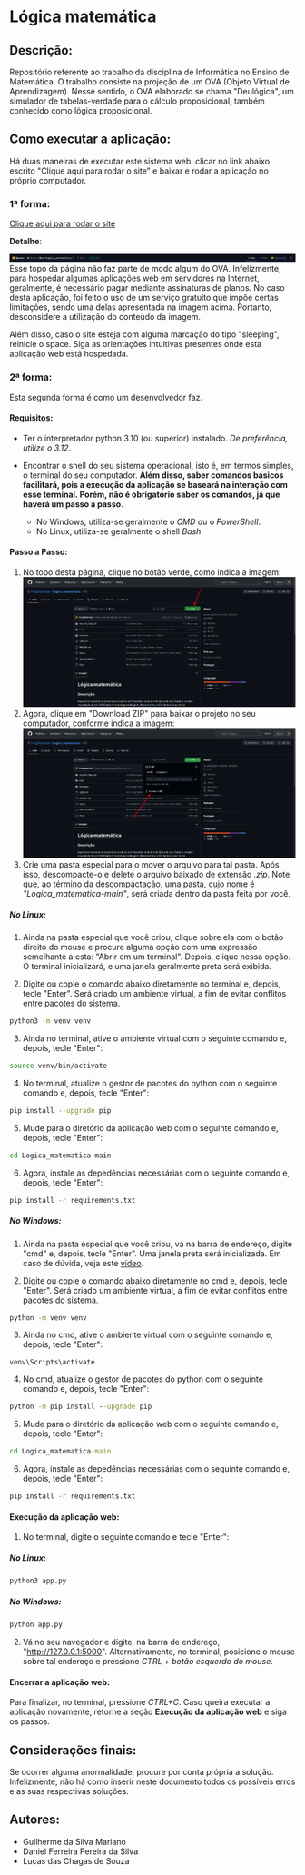 # Lógica matemática

## Descrição:

Repositório referente ao trabalho da disciplina de Informática no Ensino de Matemática. O trabalho consiste na projeção de um OVA (Objeto Virtual de Aprendizagem).
Nesse sentido, o OVA elaborado se chama "Deulógica", um simulador de tabelas-verdade para o cálculo proposicional, também conhecido como lógica proposicional.

## Como executar a aplicação:

Há duas maneiras de executar este sistema web: clicar no link abaixo escrito "Clique aqui para rodar o site" e baixar e rodar a aplicação no próprio computador.

### 1ª forma:

[Clique aqui para rodar o site](https://huggingface.co/spaces/Shzous/Run-Logica_matematica)

**Detalhe**: 

![Topo da página](Imagens_Repo_Git/pg_top.png)
Esse topo da página não faz parte de modo algum do OVA. Infelizmente, para hospedar algumas aplicações web em servidores na Internet, geralmente, é necessário pagar mediante assinaturas de planos. No caso desta aplicação, foi feito o uso de um serviço gratuito que impõe certas limitações, sendo uma delas apresentada na imagem acima. Portanto, desconsidere a utilização
do conteúdo da imagem.

Além disso, caso o site esteja com alguma marcação do tipo "sleeping", reinicie o space. Siga as orientações intuitivas presentes onde esta aplicação web está hospedada.

### 2ª forma:

Esta segunda forma é como um desenvolvedor faz. 

#### Requisitos:

- Ter o interpretador python 3.10 (ou superior) instalado. *De preferência,
utilize o 3.12*.
- Encontrar o shell do seu sistema operacional, isto é, em termos simples, o terminal do seu computador. **Além disso, saber comandos básicos facilitará, pois a execução da aplicação se baseará na interação com esse terminal. Porém, não é obrigatório saber os comandos, já que haverá um passo a passo**.

    - No Windows, utiliza-se geralmente o *CMD* ou o *PowerShell*.
    - No Linux, utiliza-se geralmente o shell *Bash*.

#### Passo a Passo:

1. No topo desta página, clique no botão verde, como indica a imagem:
![Topo da página do github](Imagens_Repo_Git/topo_github.png)
2. Agora, clique em "Download ZIP" para baixar o projeto no seu computador, conforme indica a imagem:
![Topo da página do github](Imagens_Repo_Git/download.png)
3. Crie uma pasta especial para o mover o arquivo para tal pasta. Após isso, descompacte-o e delete o arquivo baixado de extensão *.zip*. Note que, ao término da descompactação, uma pasta, cujo nome é *"Logica_matematica-main"*,
será criada dentro da pasta feita por você.

##### No Linux:

1. Ainda na pasta especial que você criou, clique sobre ela com o botão direito do mouse
e procure alguma opção com uma expressão semelhante a esta: "Abrir em um terminal". Depois, clique nessa opção. O terminal inicializará, e uma janela  geralmente preta será exibida.

2. Digite ou copie o comando abaixo diretamente no terminal e, depois, tecle "Enter". Será criado um ambiente virtual, a fim de evitar conflitos entre pacotes do sistema.
```bash
python3 -m venv venv
```
3. Ainda no terminal, ative o ambiente virtual com o seguinte comando e, depois, tecle "Enter":
```bash
source venv/bin/activate
```
4. No terminal, atualize o gestor de pacotes do python com o seguinte comando e, depois, tecle "Enter":
```bash
pip install --upgrade pip
```
5. Mude para o diretório da aplicação web com o seguinte comando e, depois, tecle "Enter":
```bash
cd Logica_matematica-main
```
6. Agora, instale as depedências necessárias com o seguinte comando e, depois, tecle "Enter":
 ```bash
pip install -r requirements.txt
```

##### No Windows:

1. Ainda na pasta especial que você criou, vá na barra de endereço, digite "cmd" e, depois, tecle "Enter". Uma janela preta será inicializada. Em caso de dúvida, veja este [vídeo](https://youtube.com/shorts/gtTd6R0ffnE?si=NXnWTGhiXpTodqF5).

2. Digite ou copie o comando abaixo diretamente no cmd e, depois, tecle "Enter". Será criado um ambiente virtual, a fim de evitar conflitos entre pacotes do sistema.
```bat
python -m venv venv
```
3. Ainda no cmd, ative o ambiente virtual com o seguinte comando e, depois, tecle "Enter":
```
venv\Scripts\activate
```
4. No cmd, atualize o gestor de pacotes do python com o seguinte comando e, depois, tecle "Enter":
```bat
python -m pip install --upgrade pip
```
5. Mude para o diretório da aplicação web com o seguinte comando e, depois, tecle "Enter":

```bat
cd Logica_matematica-main
```
6. Agora, instale as depedências necessárias com o seguinte comando e, depois, tecle "Enter":
 ```bat
pip install -r requirements.txt
```

#### Execução da aplicação web:

1. No terminal, digite o seguinte comando e tecle "Enter":

##### No Linux:
```bash
python3 app.py
```
##### No Windows:
```bat
python app.py
```
2. Vá no seu navegador e digite, na barra de endereço, "http://127.0.0.1:5000". Alternativamente, no terminal, posicione o mouse sobre tal endereço e pressione *CTRL + botão esquerdo do mouse*.

#### Encerrar a aplicação web:

Para finalizar, no terminal, pressione *CTRL+C*. Caso queira executar a aplicação novamente, retorne a seção **Execução da aplicação web** e siga os passos.


## Considerações finais: 

Se ocorrer alguma anormalidade, procure por conta própria a solução. Infelizmente, não há como inserir neste documento todos os possíveis erros e as suas respectivas soluções.

## Autores:

- Guilherme da Silva Mariano
- Daniel Ferreira Pereira da Silva
- Lucas das Chagas de Souza
